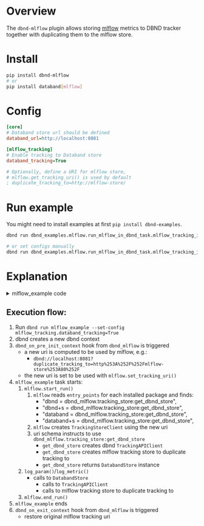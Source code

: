 # Overview
The `dbnd-mlflow` plugin allows storing [mlflow](https://github.com/mlflow/mlflow) metrics to DBND tracker together with duplicating them to the mlflow store.

# Install
```bash
pip install dbnd-mlflow
# or
pip install databand[mlflow]
```

# Config
```ini
[core]
# Databand store url should be defined
databand_url=http://localhost:8081

[mlflow_tracking]
# Enable tracking to Databand store
databand_tracking=True

# Optionally, define a URI for mlflow store, 
# mlflow.get_tracking_uri() is used by default
; duplicate_tracking_to=http://mlflow-store/
```

# Run example
You might need to install examples at first `pip install dbnd-examples`.
```bash
dbnd run dbnd_examples.mlflow.run_mlflow_in_dbnd_task.mlflow_tracking_in_task_example

# or set configs manually
dbnd run dbnd_examples.mlflow.run_mlflow_in_dbnd_task.mlflow_tracking_in_task_example --set-config mlflow_tracking.databand_tracking=True
```

# Explanation

<details><summary>mlflow_example code</summary>
<p>

```python
from dbnd import task
from mlflow import start_run, end_run
from mlflow import log_metric, log_param

@task
def mlflow_example():
    start_run()
    # params
    log_param("param1", randint(0, 100))
    log_param("param2", randint(0, 100))
    # metrics
    log_metric("foo1", random())
    log_metric("foo2", random())
    end_run()
```

</p>
</details>

## Execution flow:
1. Run `dbnd run mlflow_example --set-config mlflow_tracking.databand_tracking=True`
2. dbnd creates a new dbnd context
3. `dbnd_on_pre_init_context` hook from `dbnd_mlflow` is triggered
    * a new uri is computed to be used by mlflow, e.g.:
        * `dbnd://localhost:8081?duplicate_tracking_to=http%253A%252F%252Fmlflow-store%253A80%252F`
    * the new uri is set to be used with `mlflow.set_tracking_uri()`
4. `mlflow_example` task starts:
    1. `mlflow.start_run()`
        1. `mlflow` reads `entry_points` for each installed package and finds: 
            * "dbnd = dbnd_mlflow.tracking_store:get_dbnd_store",
            * "dbnd+s = dbnd_mlflow.tracking_store:get_dbnd_store",
            * "databand = dbnd_mlflow.tracking_store:get_dbnd_store",
            * "databand+s = dbnd_mlflow.tracking_store:get_dbnd_store",
        2. `mlflow` creates `TrackingStoreClient` using the new uri 
        3. uri schema instructs to use `dbnd_mlflow.tracking_store:get_dbnd_store`
            * `get_dbnd_store` creates dbnd `TrackingAPIClient`
            * `get_dbnd_store` creates mlflow tracking store to duplicate tracking to
            * `get_dbnd_store` returns `DatabandStore` instance
    2. `log_param()`/`log_metric()`
        * calls to `DatabandStore`
            * calls to `TrackingAPIClient`
            * calls to mlflow tracking store to duplicate tracking to
    3. `mlflow.end_run()`
5. `mlflow_example` ends
6. `dbnd_on_exit_context` hook from `dbnd_mlflow` is triggered
    * restore original mlflow tracking uri 
